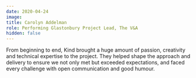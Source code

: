 ```yaml
---
date: 2020-04-24
image: 
title: Carolyn Addelman
role: Performing Glastonbury Project Lead, The V&A
hidden: false
---
```


From beginning to end, Kind brought a huge amount of passion, creativity and technical expertise to the project. They helped shape the approach and delivery to ensure we not only met but exceeded expectations, and faced every challenge with open communication and good humour.